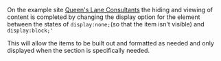 On the example site [Queen's Lane Consultants](https://queenslc.com/resources/r-and-d-tax-credit-calculator/) the hiding and viewing of content is completed by changing the display option for the element between the states of `display:none;`(so that the item isn't visible) and `display:block;'`

This will allow the items to be built out and formatted as needed and only displayed when the section is specifically needed.
